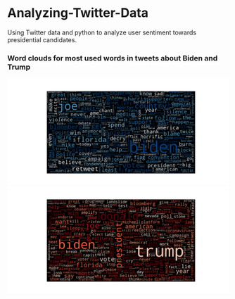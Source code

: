 # Analyzing-Twitter-Data
Using Twitter data and python to analyze user sentiment towards presidential candidates.
### Word clouds for most used words in tweets about Biden and Trump
![Biden Word Cloud](bidenWordcloud.png)
![Trump Word Cloud](trumpWordcloud.png)
